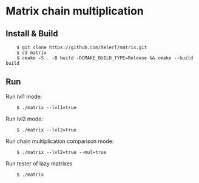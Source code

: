 # Matrix chain multiplication

## Install & Build

        $ git clone https://github.com/XelerT/matrix.git
        $ cd matrix
        $ cmake -S . -B build -DCMAKE_BUILD_TYPE=Release && cmake --build build 

## Run
Run lvl1 mode:

        $ ./matrix --lvl1=true

Run lvl2 mode:

        $ ./matrix --lvl2=true

Run chain multiplication comparison mode: 

        $ ./matrix --lvl2=true --mul=true

Run tester of lazy matrixes

        $ ./matrix
